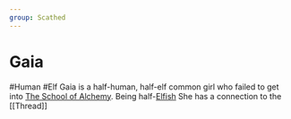 ```yaml
---
group: Scathed
---
```

# Gaia
#Human #Elf
Gaia is a half-human, half-elf common girl who failed to get into [The School of Alchemy](The%20School%20of%20Alchemy.md). Being half-[Elfish](Elves.md) She has a connection to the [[Thread]]
